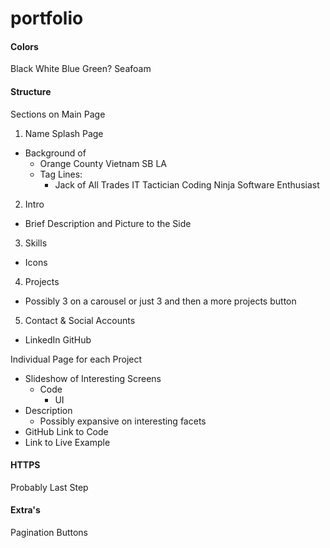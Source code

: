 # portfolio

#### Colors
Black
White
Blue
Green? Seafoam

#### Structure
Sections on Main Page
1. Name Splash Page
  - Background of 
	  - Orange County
		  Vietnam 
		  SB
		  LA
	- Tag Lines: 
	  - Jack of All Trades
		  IT Tactician
		  Coding Ninja
		  Software Enthusiast
2. Intro
  - Brief Description and Picture to the Side
3. Skills
  - Icons
4. Projects
  - Possibly 3 on a carousel
    or just 3 and then a more projects button
5. Contact & Social Accounts
  - LinkedIn
	  GitHub
	
Individual Page for each Project
- Slideshow of Interesting Screens
  - Code
	- UI
- Description
  - Possibly expansive on interesting facets
- GitHub Link to Code
- Link to Live Example

#### HTTPS
Probably Last Step

#### Extra's
Pagination Buttons